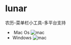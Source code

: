 # lunar
农历-菜单栏小工具-多平台支持
-  Mac Os
![mac](https://github.com/yepolite/lunar/blob/readme/mac_view.jpg?raw=true)
- Windows
![mac](https://github.com/yepolite/lunar/blob/readme/windows_view.png?raw=true)

